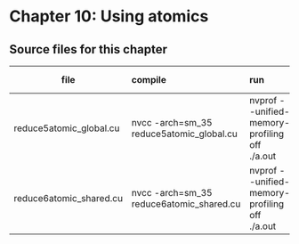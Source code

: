 # Chapter 10: Using atomics

## Source files for this chapter


| file   |      compile      |  run | what to learn |
|----------|:-------------|:----------------|:----------------|
| reduce5atomic_global.cu | nvcc -arch=sm_35 reduce5atomic_global.cu | nvprof --unified-memory-profiling off ./a.out | Using `atomicAdd()` with global memory address |
| reduce6atomic_shared.cu | nvcc -arch=sm_35 reduce6atomic_shared.cu | nvprof --unified-memory-profiling off ./a.out | Using `atomicAdd()` with shared memory address |
